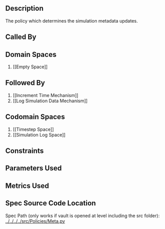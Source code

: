## Description

The policy which determines the simulation metadata updates.
## Called By
## Domain Spaces
1. [[Empty Space]]
## Followed By
1. [[Increment Time Mechanism]]
2. [[Log Simulation Data Mechanism]]
## Codomain Spaces
1. [[Timestep Space]]
2. [[Simulation Log Space]]
## Constraints
## Parameters Used
## Metrics Used
## Spec Source Code Location

Spec Path (only works if vault is opened at level including the src folder): [../../../../src/Policies/Meta.py](../../../../src/Policies/Meta.py)

